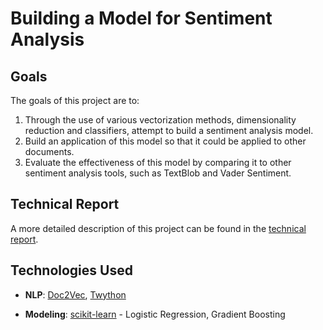 # Building a Model for Sentiment Analysis

## Goals

The goals of this project are to:

1) Through the use of various vectorization methods, dimensionality reduction and classifiers, attempt to build a sentiment analysis model.
2) Build an application of this model so that it could be applied to other documents.
3) Evaluate the effectiveness of this model by comparing it to other sentiment analysis tools, such as TextBlob and Vader Sentiment.

## Technical Report

A more detailed description of this project can be found in the [technical report](https://git.generalassemb.ly/Jamesdrabinsky/Capstone/blob/master/Technical_Report.md).

## Technologies Used

* **NLP**: [Doc2Vec](https://radimrehurek.com/gensim/models/doc2vec.html), [Twython](https://twython.readthedocs.io/en/latest/)
    
* **Modeling**: [scikit-learn](http://scikit-learn.org/stable/) - Logistic Regression, Gradient Boosting
